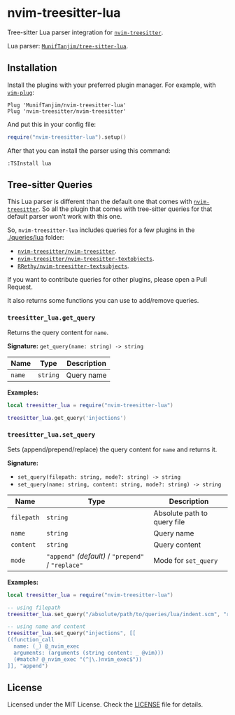 # nvim-treesitter-lua

Tree-sitter Lua parser integration for [`nvim-treesitter`](https://github.com/nvim-treesitter/nvim-treesitter).

Lua parser: [`MunifTanjim/tree-sitter-lua`](https://github.com/MunifTanjim/tree-sitter-lua).

## Installation

Install the plugins with your preferred plugin manager. For example, with
[`vim-plug`](https://github.com/junegunn/vim-plug):

```vim
Plug 'MunifTanjim/nvim-treesitter-lua'
Plug 'nvim-treesitter/nvim-treesitter'
```

And put this in your config file:

```lua
require("nvim-treesitter-lua").setup()
```

After that you can install the parser using this command:

```vim
:TSInstall lua
```

## Tree-sitter Queries

This Lua parser is different than the default one that comes with
[`nvim-treesitter`](https://github.com/nvim-treesitter/nvim-treesitter).
So all the plugin that comes with tree-sitter queries for that default
parser won't work with this one.

So, `nvim-treesitter-lua` includes queries for a few plugins in the
[./queries/lua](https://github.com/MunifTanjim/nvim-treesitter-lua/tree/main/queries/lua)
folder:

- [`nvim-treesitter/nvim-treesitter`](https://github.com/nvim-treesitter/nvim-treesitter).
- [`nvim-treesitter/nvim-treesitter-textobjects`](https://github.com/nvim-treesitter/nvim-treesitter-textobjects).
- [`RRethy/nvim-treesitter-textsubjects`](https://github.com/RRethy/nvim-treesitter-textsubjects).

If you want to contribute queries for other plugins, please open a Pull Request.

It also returns some functions you can use to add/remove queries.

### `treesitter_lua.get_query`

Returns the query content for `name`.

**Signature:** `get_query(name: string) -> string`

| Name   | Type     | Description |
| ------ | -------- | ----------- |
| `name` | `string` | Query name  |

**Examples:**

```lua
local treesitter_lua = require("nvim-treesitter-lua")

treesitter_lua.get_query('injections')
```

### `treesitter_lua.set_query`

Sets (append/prepend/replace) the query content for `name` and returns it.

**Signature:**

- `set_query(filepath: string, mode?: string) -> string`
- `set_query(name: string, content: string, mode?: string) -> string`

| Name       | Type                                               | Description                 |
| ---------- | -------------------------------------------------- | --------------------------- |
| `filepath` | `string`                                           | Absolute path to query file |
| `name`     | `string`                                           | Query name                  |
| `content`  | `string`                                           | Query content               |
| `mode`     | `"append"` _(default)_ / `"prepend"` / `"replace"` | Mode for `set_query`        |

**Examples:**

```lua
local treesitter_lua = require("nvim-treesitter-lua")

-- using filepath
treesitter_lua.set_query("/absolute/path/to/queries/lua/indent.scm", "replace")

-- using name and content
treesitter_lua.set_query("injections", [[
((function_call
  name: (_) @_nvim_exec
  arguments: (arguments (string content: _ @vim)))
  (#match? @_nvim_exec "(^|\.)nvim_exec$"))
]], "append")
```

## License

Licensed under the MIT License. Check the [LICENSE](./LICENSE) file for details.

